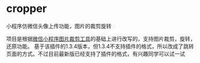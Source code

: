 # cropper
小程序仿微信头像上传功能，图片的裁剪旋转

项目是根据[微信小程序图片裁剪工具](https://github.com/we-plugin/we-cropper)的基础上进行改写的，支持图片裁剪，旋转，还原功能。
基于该插件的1.3.4版本，但1.3.4不支持插件的格式，所以改成了跳转页面的方式。不过目前最新版已经支持了插件的格式，有兴趣同学可以试一试


